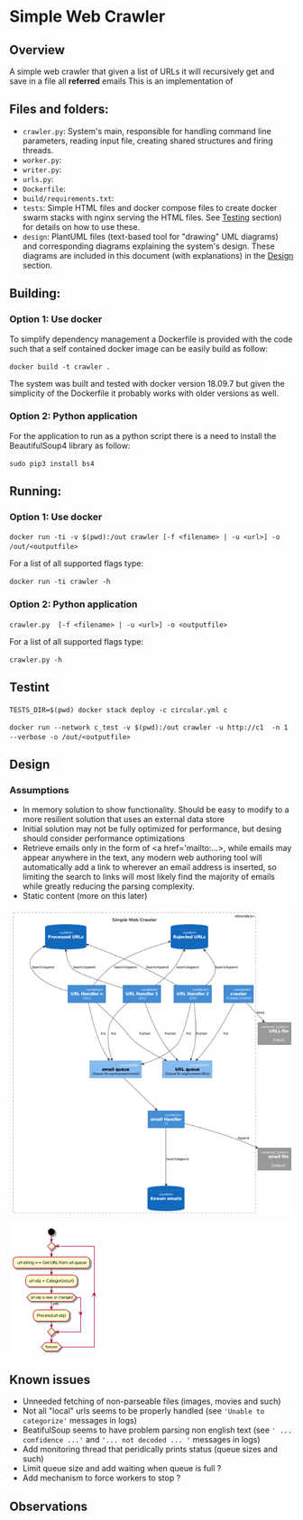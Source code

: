 # Simple Web Crawler

## Overview

A simple web crawler that given a list of URLs it will recursively get and save in a file all <B>referred</B> emails
This is an implementation of 

## Files and folders:

- `crawler.py`: System's main, responsible for handling command line parameters, reading input file, creating shared 
    structures and firing threads.
- `worker.py`:
- `writer.py`:
- `urls.py`:
- `Dockerfile`:
- `build/requirements.txt`:
- `tests`: Simple HTML files and docker compose files to create docker swarm stacks with nginx serving the HTML files. 
   See [Testing](#testing) section) for details on how to use these. 
- `design`: PlantUML files (text-based tool for "drawing" UML diagrams) and corresponding diagrams explaining the 
   system's design. These diagrams are included in this document (with explanations) in the [Design](#design) section.
   
## Building:

### Option 1: Use docker 

To simplify dependency management a Dockerfile is provided with the code such that a self contained docker image can be easily build as follow:

`docker build -t crawler .`

The system was built and tested with docker version 18.09.7 but given the simplicity of the Dockerfile it probably works
 with older versions as well.
 
### Option 2: Python application 

For the application to run as a python script there is a need to install the BeautifulSoup4 library as follow:

`sudo pip3 install bs4`
 
## Running:

### Option 1: Use docker 

`docker run -ti -v $(pwd):/out crawler [-f <filename> | -u <url>] -o /out/<outputfile>`
 
 For a list of all supported flags type:

`docker run -ti crawler -h`
 
### Option 2: Python application 

`crawler.py  [-f <filename> | -u <url>] -o <outputfile>`

For a list of all supported flags type:

`crawler.py -h`


## Testint

`TESTS_DIR=$(pwd) docker stack deploy -c circular.yml c`

`docker run --network c_test -v $(pwd):/out crawler -u http://c1  -n 1 --verbose -o /out/<outputfile>`

## Design

### Assumptions
- In memory solution to show functionality. Should be easy to modify to a more resilient solution that uses an
  external data store
- Initial solution may not be fully optimized for performance, but desing should consider performance 
  optimizations 
- Retrieve emails only in the form of <a href='mailto:...>, while emails may appear anywhere in the text, any modern web 
  authoring tool will automatically add a link to wherever an email address is inserted, so limiting 
  the search to links will most likely find the majority of emails while greatly reducing the parsing complexity.
- Static content (more on this later)

![Components of solution](design/diagrams/crawler_obj_c4.png)

![Flowchart of Worker threads](design/diagrams/worker02.png)

## Known issues
- Unneeded fetching of non-parseable files (images, movies and such)
- Not all "local" urls seems to be properly handled (see `'Unable to categorize'` messages in logs)
- BeatifulSoup seems to have problem parsing non english text (see `' ... confidence ...'` and 
  `'... not decoded ... '` messages in logs)
- Add monitoring thread that peridically prints status (queue sizes and such)
- Limit queue size and add waiting when queue is full ?
- Add mechanism to force workers to stop ?

## Observations 
